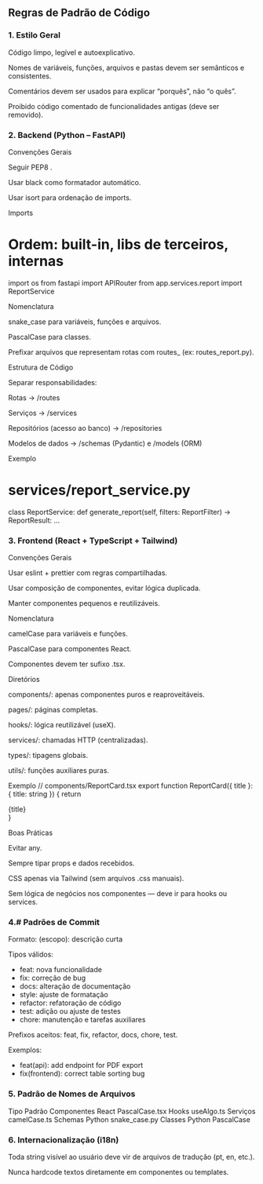## Regras de Padrão de Código

### 1. Estilo Geral

Código limpo, legível e autoexplicativo.

Nomes de variáveis, funções, arquivos e pastas devem ser semânticos e consistentes.

Comentários devem ser usados para explicar “porquês”, não “o quês”.

Proibido código comentado de funcionalidades antigas (deve ser removido).

### 2. Backend (Python – FastAPI)
Convenções Gerais

Seguir PEP8
.

Usar black como formatador automático.

Usar isort para ordenação de imports.

Imports
# Ordem: built-in, libs de terceiros, internas
import os
from fastapi import APIRouter
from app.services.report import ReportService

Nomenclatura

snake_case para variáveis, funções e arquivos.

PascalCase para classes.

Prefixar arquivos que representam rotas com routes_ (ex: routes_report.py).

Estrutura de Código

Separar responsabilidades:

Rotas → /routes

Serviços → /services

Repositórios (acesso ao banco) → /repositories

Modelos de dados → /schemas (Pydantic) e /models (ORM)

Exemplo
# services/report_service.py
class ReportService:
    def generate_report(self, filters: ReportFilter) -> ReportResult:
        ...

### 3. Frontend (React + TypeScript + Tailwind)
Convenções Gerais

Usar eslint + prettier com regras compartilhadas.

Usar composição de componentes, evitar lógica duplicada.

Manter componentes pequenos e reutilizáveis.

Nomenclatura

camelCase para variáveis e funções.

PascalCase para componentes React.

Componentes devem ter sufixo .tsx.

Diretórios

components/: apenas componentes puros e reaproveitáveis.

pages/: páginas completas.

hooks/: lógica reutilizável (useX).

services/: chamadas HTTP (centralizadas).

types/: tipagens globais.

utils/: funções auxiliares puras.

Exemplo
// components/ReportCard.tsx
export function ReportCard({ title }: { title: string }) {
  return <div className="p-4 shadow">{title}</div>
}

Boas Práticas

Evitar any.

Sempre tipar props e dados recebidos.

CSS apenas via Tailwind (sem arquivos .css manuais).

Sem lógica de negócios nos componentes — deve ir para hooks ou services.

### 4.# Padrões de Commit

Formato:
<tipo>(escopo): descrição curta

Tipos válidos:
- feat: nova funcionalidade
- fix: correção de bug
- docs: alteração de documentação
- style: ajuste de formatação
- refactor: refatoração de código
- test: adição ou ajuste de testes
- chore: manutenção e tarefas auxiliares

Prefixos aceitos: feat, fix, refactor, docs, chore, test.

Exemplos:
- feat(api): add endpoint for PDF export
- fix(frontend): correct table sorting bug


### 5. Padrão de Nomes de Arquivos
Tipo	Padrão
Componentes React	PascalCase.tsx
Hooks	useAlgo.ts
Serviços	camelCase.ts
Schemas Python	snake_case.py
Classes Python	PascalCase
### 6. Internacionalização (i18n)

Toda string visível ao usuário deve vir de arquivos de tradução (pt, en, etc.).

Nunca hardcode textos diretamente em componentes ou templates.